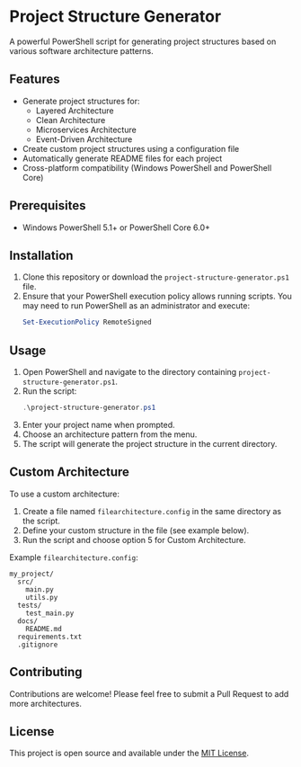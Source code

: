 # Project Structure Generator

A powerful PowerShell script for generating project structures based on various software architecture patterns.

## Features

- Generate project structures for:
  - Layered Architecture
  - Clean Architecture
  - Microservices Architecture
  - Event-Driven Architecture
- Create custom project structures using a configuration file
- Automatically generate README files for each project
- Cross-platform compatibility (Windows PowerShell and PowerShell Core)

## Prerequisites

- Windows PowerShell 5.1+ or PowerShell Core 6.0+

## Installation

1. Clone this repository or download the `project-structure-generator.ps1` file.
2. Ensure that your PowerShell execution policy allows running scripts. You may need to run PowerShell as an administrator and execute:
   ```powershell
   Set-ExecutionPolicy RemoteSigned
   ```

## Usage

1. Open PowerShell and navigate to the directory containing `project-structure-generator.ps1`.
2. Run the script:
   ```powershell
   .\project-structure-generator.ps1
   ```
3. Enter your project name when prompted.
4. Choose an architecture pattern from the menu.
5. The script will generate the project structure in the current directory.

## Custom Architecture

To use a custom architecture:

1. Create a file named `filearchitecture.config` in the same directory as the script.
2. Define your custom structure in the file (see example below).
3. Run the script and choose option 5 for Custom Architecture.

Example `filearchitecture.config`:

```
my_project/
  src/
    main.py
    utils.py
  tests/
    test_main.py
  docs/
    README.md
  requirements.txt
  .gitignore
```

## Contributing

Contributions are welcome! Please feel free to submit a Pull Request to add more architectures.

## License

This project is open source and available under the [MIT License](LICENSE).
